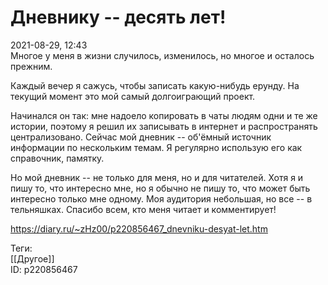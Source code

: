 Дневнику -- десять лет!
========================

   
 2021-08-29, 12:43   
  Многое у меня в жизни случилось, изменилось, но многое и осталось прежним.   
   
 Каждый вечер я сажусь, чтобы записать какую-нибудь ерунду. На текущий момент это мой самый долгоиграющий проект.   
   
 Начинался он так: мне надоело копировать в чаты людям одни и те же истории, поэтому я решил их записывать в интернет и распространять централизовано. Сейчас мой дневник -- об'ёмный источник информации по нескольким темам. Я регулярно использую его как справочник, памятку.   
   
 Но мой дневник -- не только для меня, но и для читателей. Хотя я и пишу то, что интересно мне, но я обычно не пишу то, что может быть интересно только мне одному. Моя аудитория небольшая, но все -- в тельняшках. Спасибо всем, кто меня читает и комментирует!   
    
 <https://diary.ru/~zHz00/p220856467_dnevniku-desyat-let.htm>   
   
 Теги:   
 [[Другое]]   
 ID: p220856467